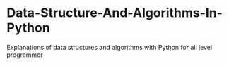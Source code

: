 # Data-Structure-And-Algorithms-In-Python
Explanations of data structures and algorithms with Python for all level programmer
